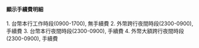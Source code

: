 <h4>顯示手續費明細</h4>
1. 台幣本行工作時段(0900-1700), 無手續費
2. 外幣跨行夜間時段(2300-0900), 手續費
3. 台幣本行夜間時段(2300-0900), 手續費
4. 外幣大額跨行夜間時段(2300-0900), 手續費